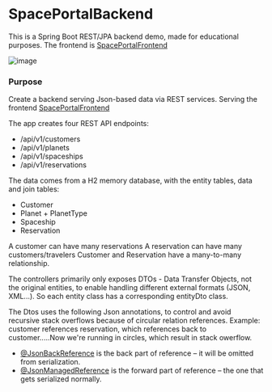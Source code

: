 # SpacePortalBackend
This is a Spring Boot REST/JPA backend demo, made for educational purposes. The frontend is [SpacePortalFrontend](https://github.com/RonniKahalani/SpacePortalFrontend)

![image](https://user-images.githubusercontent.com/8819076/186982448-eb34f465-60ae-4706-81d6-263b153c9b6c.png)

### Purpose
Create a backend serving Json-based data via REST services. Serving the frontend [SpacePortalFrontend](https://github.com/RonniKahalani/SpacePortalFrontend)

The app creates four REST API endpoints:
- /api/v1/customers
- /api/v1/planets
- /api/v1/spaceships
- /api/v1/reservations

The data comes from a H2 memory database, with the entity tables, data and join tables:
- Customer
- Planet + PlanetType
- Spaceship
- Reservation

A customer can have many reservations
A reservation can have many customers/travelers
Customer and Reservation have a many-to-many relationship.

The controllers primarily only exposes DTOs - Data Transfer Objects, not the original entities, to enable handling different external formats (JSON, XML...).
So each entity class has a corresponding entityDto class. 

The Dtos uses the following Json annotations, to control and avoid recursive stack overflows because of circular relation references.
Example: customer references reservation, which references back to customer.....Now we're running in circles, which result in stack owerflow.  
- [@JsonBackReference](https://www.tutorialspoint.com/jackson_annotations/jackson_annotations_jsonbackreference.htm) is the back part of reference – it will be omitted from serialization.
- [@JsonManagedReference](https://www.tutorialspoint.com/jackson_annotations/jackson_annotations_jsonmanagedreference.htm) is the forward part of reference – the one that gets serialized normally.
